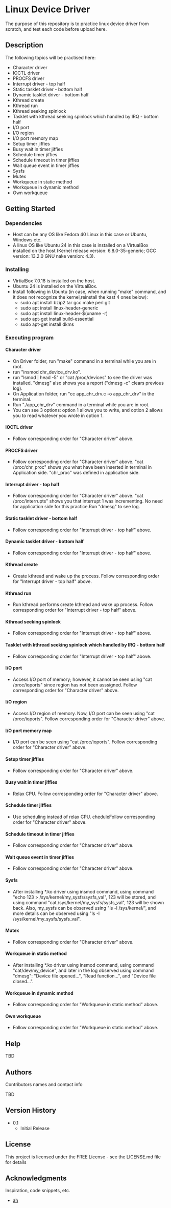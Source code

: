 # Linux Device Driver

The purpose of this repository is to practice linux device driver from scratch, and test each code before upload here.

## Description

The following topics will be practised here:
* Character driver
* IOCTL driver
* PROCFS driver
* Interrupt driver - top half
* Static tasklet driver - bottom half
* Dynamic tasklet driver - bottom half
* Kthread create
* Kthread run
* Kthread seeking spinlock
* Tasklet with kthread seeking spinlock which handled by IRQ - bottom half
* I/O port
* I/O region
* I/O port memory map
* Setup timer jiffies
* Busy wait in timer jiffies
* Schedule timer jiffies
* Schedule timeout in timer jiffies
* Wait queue event in timer jiffies
* Sysfs
* Mutex
* Workqueue in static method
* Workqueue in dynamic method
* Own workqueue

## Getting Started

### Dependencies

* Host can be any OS like Fedora 40 Linux in this case or Ubuntu, Windows etc.  
* A linux OS like Ubuntu 24 in this case is installed on a VirtualBox installed on the host (Kernel release version: 6.8.0-35-generic; GCC version: 13.2.0 GNU nake version: 4.3).

### Installing

* VirtialBox 7.0.18 is installed on the host.
* Ubuntu 24 is installed on the VirtualBox.
* Install following in Ubuntu (in case, when running "make" command, and it does not recognize the kernel,reinstall the kast 4 ones below):
    * sudo apt install bzip2 tar gcc make perl git
    * sudo apt install linux-header-generic
    * sudo apt install linux-header-$(uname -r) 
    * sudo apt-get install build-essential 
    * sudo apt-get install dkms 

### Executing program

#### Character driver

* On Driver folder, run "make" command in a terminal while you are in root.
* run "insmod chr_device_drv.ko".
* run "lsmod | head -5" or "cat /proc/devices" to see the driver was installed. "dmesg" also shows you a report ("dmesg -c" clears previous log).
* On Application folder, run "cc app_chr_drv.c -o app_chr_drv" in the terminal.
* Run "./app_chr_drv" command in a terminal while you are in root. 
* You can see 3 options: option 1 allows you to write, and option 2 allows you to read whatever you wrote in option 1.

#### IOCTL driver
* Follow corresponding order for "Character driver" above.

#### PROCFS driver
* Follow corresponding order for "Character driver" above. "cat /proc/chr_proc" shows you what have been inserted in terminal in Application side. "chr_proc" was defined in application side.

#### Interrupt driver - top half
* Follow corresponding order for "Character driver" above. "cat /proc/interrupts" shows you that interrupt 1 was incrementing. No need for application side for this practice.Run "dmesg" to see log.

#### Static tasklet driver - bottom half
* Follow corresponding order for "Interrupt driver - top half" above. 

#### Dynamic tasklet driver - bottom half
* Follow corresponding order for "Interrupt driver - top half" above. 

#### Kthread create

* Create kthread and wake up the process. Follow corresponding order for "Interrupt driver - top half" above. 

#### Kthread run

* Run kthread performs create kthread and wake up process. Follow corresponding order for "Interrupt driver - top half" above. 

#### Kthread seeking spinlock

* Follow corresponding order for "Interrupt driver - top half" above. 

#### Tasklet with kthread seeking spinlock which handled by IRQ - bottom half

* Follow corresponding order for "Interrupt driver - top half" above. 

#### I/O port

* Access I/O port of memory; however, it cannot be seen using "cat /proc/ioports" since region has not been asssigned. Follow corresponding order for "Character driver" above. 

#### I/O region

* Access I/O region of memory. Now, I/O port can be seen using "cat /proc/ioports". Follow corresponding order for "Character driver" above.

#### I/O port memory map

* I/O port can be seen using "cat /proc/ioports". Follow corresponding order for "Character driver" above. 

#### Setup timer jiffies

* Follow corresponding order for "Character driver" above. 

#### Busy wait in timer jiffies

* Relax CPU. Follow corresponding order for "Character driver" above.

#### Schedule timer jiffies

* Use scheduling instead of relax CPU. cheduleFollow corresponding order for "Character driver" above.

#### Schedule timeout in timer jiffies

* Follow corresponding order for "Character driver" above.

#### Wait queue event in timer jiffies

* Follow corresponding order for "Character driver" above.

#### Sysfs

* After installing *.ko driver using insmod command, using command "echo 123 > /sys/kernel/my_sysfs/sysfs_val", 123 will be stored, and using command "cat /sys/kernel/my_sysfs/sysfs_val", 123 will be shown back. Also, my_sysfs can be observed using "ls -l /sys/kernel/", and more details can be observed using "ls -l /sys/kernel/my_sysfs/sysfs_val".

#### Mutex

* Follow corresponding order for "Character driver" above.

#### Workqueue in static method

* After installing *.ko driver using insmod command, using command "cat/dev/my_device", and later in the log observed using command "dmesg": "Device file opened...", "Read function...", and "Device file closed...".

#### Workqueue in dynamic method

* Follow corresponding order for "Workqueue in static method" above.

#### Own workqueue

* Follow corresponding order for "Workqueue in static method" above.

## Help

TBD

## Authors

Contributors names and contact info

TBD

## Version History

* 0.1
    * Initial Release

## License

This project is licensed under the FREE License - see the LICENSE.md file for details

## Acknowledgments

Inspiration, code snippets, etc.
* [ah](https://github.com/ahasanzadeh/)